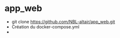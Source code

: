 # app_web

- git clone https://github.com/NBL-altair/app_web.git
- Création du docker-compose.yml
- 